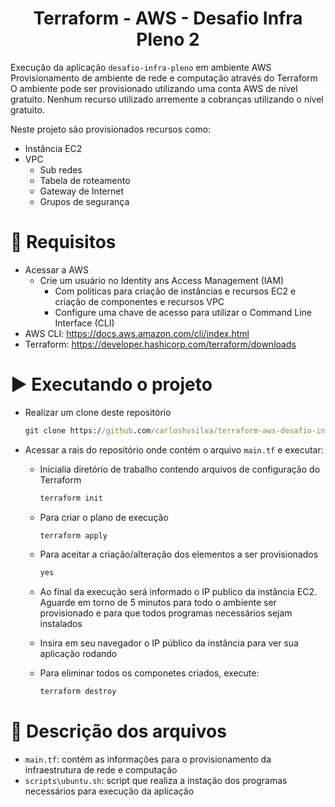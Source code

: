 ﻿<h1 align="center"> Terraform - AWS - Desafio Infra Pleno 2</h1>

Execução da aplicação `desafio-infra-pleno` em ambiente AWS<br>
Provisionamento de ambiente de rede e computação através do Terraform<br>
O ambiente pode ser provisionado utilizando uma conta AWS de nível gratuito. Nenhum recurso utilizado arremente a cobranças utilizando o nível gratuito.

Neste projeto são provisionados recursos como:
  - Instância EC2
  - VPC
    - Sub redes
    - Tabela de roteamento
    - Gateway de Internet
    - Grupos de segurança

 # :hammer: Requisitos
 - Acessar a AWS
   - Crie um usuário no Identity ans Access Management (IAM)
     - Com politicas para criação de instâncias e recursos EC2 e criação de componentes e recursos VPC 
     - Configure uma chave de acesso para utilizar o Command Line Interface (CLI)
  - AWS CLI:
      https://docs.aws.amazon.com/cli/index.html
  - Terraform:
      https://developer.hashicorp.com/terraform/downloads
    
  # :arrow_forward: Executando o projeto
  - Realizar um clone deste repositório
    ```cmd
    git clone https://github.com/carloshvsilva/terraform-aws-desafio-infra-pleno-2
    ```
  - Acessar a rais do repositório onde contém o arquivo `main.tf` e executar:
    - Inicialia diretório de trabalho contendo arquivos de configuração do Terraform
      ```cmd
      terraform init
      ```
    - Para criar o plano de execução
      ```cmd
      terraform apply
      ```
    - Para aceitar a criação/alteração dos elementos a ser provisionados
      ```cmd
      yes
      ```
    - Ao final da execução será informado o IP publico da instância EC2. Aguarde em torno de 5 minutos para todo o ambiente ser provisionado e para que todos programas necessários sejam instalados
      
    - Insira em seu navegador o IP público da instância para ver sua aplicação rodando
      
    - Para eliminar todos os componetes criados, execute:
      ```cmd
      terraform destroy
      ```
    
 # :wrench: Descrição dos arquivos
 - `main.tf`: contém as informações para o provisionamento da infraestrutura de rede e computação
 - `scripts\ubuntu.sh`: script que realiza a instação dos programas necessários para execução da aplicação
   
